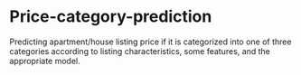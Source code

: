# Price-category-prediction
Predicting apartment/house listing price if it is categorized into one of three categories according to listing characteristics, some features, and the appropriate model.
